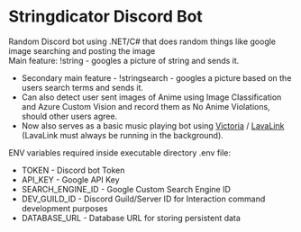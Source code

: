 # Stringdicator Discord Bot

Random Discord bot using .NET/C# that does random things like google image searching and posting the image  
Main feature: !string - googles a picture of string and sends it.  
- Secondary main feature - !stringsearch - googles a picture based on the users search terms and sends it.  
- Can also detect user sent images of Anime using Image Classification and Azure Custom Vision and record them as No Anime Violations, should other users agree.  
- Now also serves as a basic music playing bot using [Victoria](https://github.com/Yucked/Victoria) / [LavaLink](https://github.com/freyacodes/Lavalink) (LavaLink must always be running in the background).  

ENV variables required inside executable directory .env file:  
* TOKEN - Discord bot Token
* API_KEY - Google API Key
* SEARCH_ENGINE_ID - Google Custom Search Engine ID
* DEV_GUILD_ID - Discord Guild/Server ID for Interaction command development purposes
* DATABASE_URL - Database URL for storing persistent data
